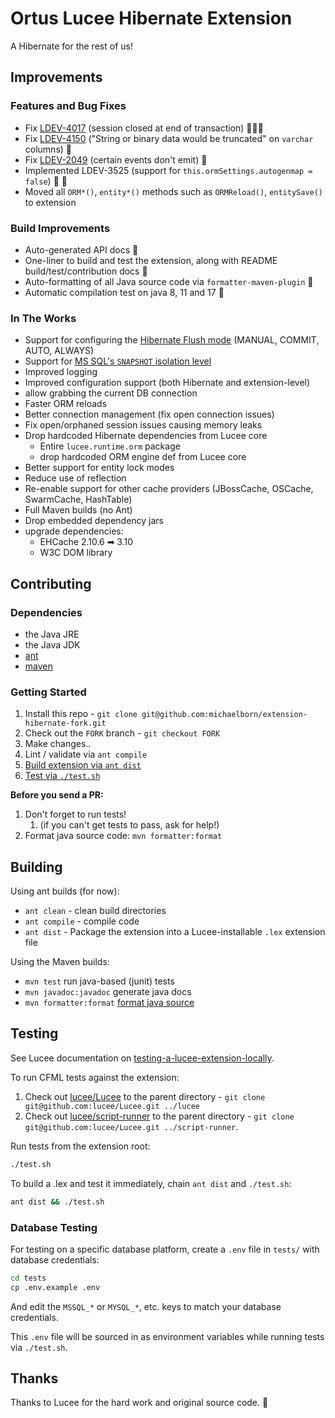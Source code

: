 # Ortus Lucee Hibernate Extension

A Hibernate for the rest of us!

## Improvements

### Features and Bug Fixes

* Fix [LDEV-4017](https://luceeserver.atlassian.net/browse/LDEV-4017) (session closed at end of transaction) 🐛🐛🐛
* Fix [LDEV-4150](https://luceeserver.atlassian.net/browse/LDEV-4150) ("String or binary data would be truncated" on `varchar` columns) 🐛
* Fix [LDEV-2049](https://luceeserver.atlassian.net/browse/LDEV-4308) (certain events don't emit) 🐛
* Implemented LDEV-3525 (support for `this.ormSettings.autogenmap = false`) 🤖 📁
* Moved all `ORM*()`, `entity*()` methods such as `ORMReload()`, `entitySave()` to extension

### Build Improvements

* Auto-generated API docs 📖
* One-liner to build and test the extension, along with README build/test/contribution docs 🔨
* Auto-formatting of all Java source code via `formatter-maven-plugin` 🤖
* Automatic compilation test on java 8, 11 and 17 🤖

### In The Works

* Support for configuring the [Hibernate Flush mode](https://docs.jboss.org/hibernate/orm/5.4/javadocs/org/hibernate/FlushMode.html) (MANUAL, COMMIT, AUTO, ALWAYS)
* Support for [MS SQL's `SNAPSHOT` isolation level](https://learn.microsoft.com/en-us/dotnet/framework/data/adonet/sql/snapshot-isolation-in-sql-server)
* Improved logging
* Improved configuration support (both Hibernate and extension-level)
* allow grabbing the current DB connection
* Faster ORM reloads
* Better connection management (fix open connection issues)
* Fix open/orphaned session issues causing memory leaks
* Drop hardcoded Hibernate dependencies from Lucee core
  * Entire `lucee.runtime.orm` package
  * drop hardcoded ORM engine def from Lucee core
* Better support for entity lock modes
* Reduce use of reflection
* Re-enable support for other cache providers (JBossCache, OSCache, SwarmCache, HashTable)
* Full Maven builds (no Ant)
* Drop embedded dependency jars
* upgrade dependencies:
  * EHCache 2.10.6 ➡ 3.10
  * W3C DOM library

## Contributing

### Dependencies

* the Java JRE
* the Java JDK
* [ant](https://www.osradar.com/install-apache-ant-ubuntu-20-04/)
* [maven](https://linuxize.com/post/how-to-install-apache-maven-on-ubuntu-20-04/)

### Getting Started

1. Install this repo - `git clone git@github.com:michaelborn/extension-hibernate-fork.git`
2. Check out the `FORK` branch - `git checkout FORK`
3. Make changes..
4. Lint / validate via `ant compile`
5. [Build extension via `ant dist`](#building)
6. [Test via `./test.sh`](#testing)

**Before you send a PR:**

1. Don't forget to run tests!
   1. (if you can't get tests to pass, ask for help!)
2. Format java source code: `mvn formatter:format`

## Building

Using ant builds (for now):

* `ant clean` - clean build directories
* `ant compile` - compile code
* `ant dist` - Package the extension into a Lucee-installable `.lex` extension file

Using the Maven builds:

* `mvn test` run java-based (junit) tests
* `mvn javadoc:javadoc` generate java docs
* `mvn formatter:format` [format java source](https://code.revelc.net/formatter-maven-plugin/usage.html)

## Testing

See Lucee documentation on [testing-a-lucee-extension-locally](https://docs.lucee.org/guides/working-with-source/building-and-testing-extensions.html#testing-a-lucee-extension-locally).

To run CFML tests against the extension:

1. Check out [lucee/Lucee](https://github.com/lucee/lucee) to the parent directory - `git clone git@github.com:lucee/Lucee.git ../lucee`
2. Check out [lucee/script-runner](https://github.com/lucee/script-runner) to the parent directory - `git clone git@github.com:lucee/Lucee.git ../script-runner`.

Run tests from the extension root:

```bash
./test.sh
```

To build a .lex and test it immediately, chain `ant dist` and `./test.sh`:

```bash
ant dist && ./test.sh
```

### Database Testing

For testing on a specific database platform, create a `.env` file in `tests/` with database credentials:

```bash
cd tests
cp .env.example .env
```

And edit the `MSSQL_*` or `MYSQL_*`, etc. keys to match your database credentials.

This `.env` file will be sourced in as environment variables while running tests via `./test.sh`.

## Thanks

Thanks to Lucee for the hard work and original source code. 👋
